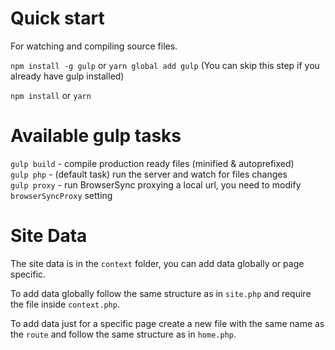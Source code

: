 # Quick start

For watching and compiling source files. 

`npm install -g gulp` or `yarn global add gulp` (You can skip this step if you already have gulp installed)

`npm install` or `yarn`

# Available gulp tasks
`gulp build` - compile production ready files (minified & autoprefixed)  
`gulp php` - (default task) run the server and watch for files changes  
`gulp proxy` - run BrowserSync proxying a local url, you need to modify `browserSyncProxy` setting

# Site Data

The site data is in the `context` folder, you can add data globally or page specific.  

To add data globally follow the same structure as in `site.php` and require the file inside `context.php`.  

To add data just for a specific page create a new file with the same name as the `route` and follow the same structure as in `home.php`.

